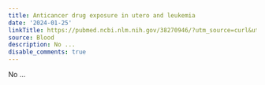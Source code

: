 ```yaml
---
title: Anticancer drug exposure in utero and leukemia
date: '2024-01-25'
linkTitle: https://pubmed.ncbi.nlm.nih.gov/38270946/?utm_source=curl&utm_medium=rss&utm_campaign=journals&utm_content=7603509&fc=None&ff=20240126170708&v=2.18.0
source: Blood
description: No ...
disable_comments: true
---
```

No ...